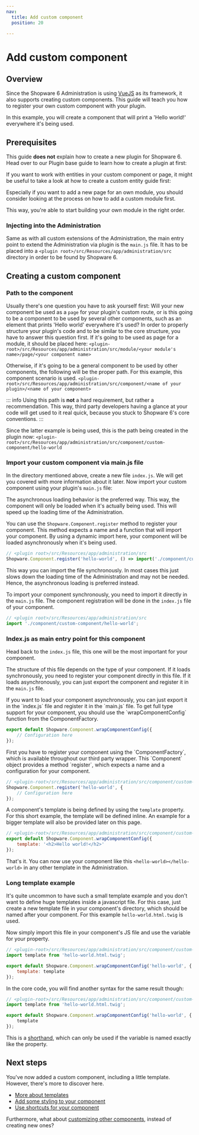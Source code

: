 ```yaml
---
nav:
  title: Add custom component
  position: 20

---
```


# Add custom component

## Overview

Since the Shopware 6 Administration is using [VueJS](https://vuejs.org/) as its framework, it also supports creating custom components. This guide will teach you how to register your own custom component with your plugin.

In this example, you will create a component that will print a 'Hello world!' everywhere it's being used.

## Prerequisites

This guide **does not** explain how to create a new plugin for Shopware 6. Head over to our Plugin base guide to learn how to create a plugin at first:

<PageRef page="../../plugin-base-guide" />

If you want to work with entities in your custom component or page, it might be useful to take a look at how to create a custom entity guide first:

<PageRef page="../../framework/data-handling/add-custom-complex-data" />

Especially if you want to add a new page for an own module, you should consider looking at the process on how to add a custom module first.

<PageRef page="add-custom-module" />

This way, you're able to start building your own module in the right order.

### Injecting into the Administration

Same as with all custom extensions of the Administration, the main entry point to extend the Administration via plugin is the `main.js` file. It has to be placed into a `<plugin root>/src/Resources/app/administration/src` directory in order to be found by Shopware 6.

## Creating a custom component

### Path to the component

Usually there's one question you have to ask yourself first: Will your new component be used as a `page` for your plugin's custom route, or is this going to be a component to be used by several other components, such as an element that prints 'Hello world' everywhere it's used? In order to properly structure your plugin's code and to be similar to the core structure, you have to answer this question first. If it's going to be used as page for a module, it should be placed here: `<plugin-root>/src/Resources/app/administration/src/module/<your module's name>/page/<your component name>`

Otherwise, if it's going to be a general component to be used by other components, the following will be the proper path. For this example, this component scenario is used. `<plugin-root>/src/Resources/app/administration/src/component/<name of your plugin>/<name of your component>`

::: info
Using this path is **not** a hard requirement, but rather a recommendation. This way, third party developers having a glance at your code will get used to it real quick, because you stuck to Shopware 6's core conventions.
:::

Since the latter example is being used, this is the path being created in the plugin now: `<plugin-root>/src/Resources/app/administration/src/component/custom-component/hello-world`

### Import your custom component via main.js file

In the directory mentioned above, create a new file `index.js`. We will get you covered with more information about it later. Now import your custom component using your plugin's `main.js` file:

<Tabs>
<Tab title="Asynchronous loading">
The asynchronous loading behavior is the preferred way. This way, the component will only be loaded when it's actually being used. This will speed up the loading time of the Administration.

You can use the `Shopware.Component.register` method to register your component. This method expects a name and a function that will import your component. By using a dynamic import here, your component will be loaded asynchronously when it's being used.

```javascript
// <plugin root>/src/Resources/app/administration/src
Shopware.Component.register('hello-world', () => import('./component/custom-component/hello-world'));
```

</Tab>

<Tab title="Synchronous loading">
This way you can import the file synchronously. In most cases this just slows down the loading time of the Administration and may not be needed. Hence, the asynchronous loading is preferred instead.

To import your component synchronously, you need to import it directly in the `main.js` file. The component registration
will be done in the `index.js` file of your component.

```javascript
// <plugin root>/src/Resources/app/administration/src
import './component/custom-component/hello-world';
```

</Tab>
</Tabs>

### Index.js as main entry point for this component

Head back to the `index.js` file, this one will be the most important for your component.

The structure of this file depends on the type of your component. If it loads synchronously, you need to register your component directly in this file. If it loads asynchronously, you can just export the component and register it in the `main.js` file.

<Tabs>
<Tab title="Asynchronous loading">
If you want to load your component asynchronously, you can just export it in the `index.js` file and register it in the `main.js` file.
To get full type support for your component, you should use the `wrapComponentConfig` function from the ComponentFactory.

```javascript
export default Shopware.Component.wrapComponentConfig({
    // Configuration here
});
```

</Tab>

<Tab title="Synchronous loading">
First you have to register your component using the `ComponentFactory`, which is available throughout our third party wrapper. This `Component` object provides a method `register`, which expects a name and a configuration for your component.

```javascript
// <plugin-root>/src/Resources/app/administration/src/component/custom-component/hello-world
Shopware.Component.register('hello-world', {
    // Configuration here
});
```

</Tab>
</Tabs>

A component's template is being defined by using the `template` property. For this short example, the template will be defined inline. An example for a bigger template will also be provided later on this page.

```javascript
// <plugin-root>/src/Resources/app/administration/src/component/custom-component/hello-world
export default Shopware.Component.wrapComponentConfig({
    template: '<h2>Hello world!</h2>'
});
```

That's it. You can now use your component like this `<hello-world></hello-world>` in any other template in the Administration.

### Long template example

It's quite uncommon to have such a small template example and you don't want to define huge templates inside a javascript file. For this case, just create a new template file in your component's directory, which should be named after your component. For this example `hello-world.html.twig` is used.

Now simply import this file in your component's JS file and use the variable for your property.

```javascript
// <plugin-root>/src/Resources/app/administration/src/component/custom-component/hello-world.html.twig
import template from 'hello-world.html.twig';

export default Shopware.Component.wrapComponentConfig('hello-world', {
    template: template
});
```

In the core code, you will find another syntax for the same result though:

```javascript
// <plugin-root>/src/Resources/app/administration/src/component/custom-component/hello-world.html.twig
import template from 'hello-world.html.twig';

export default Shopware.Component.wrapComponentConfig('hello-world', {
    template
});
```

This is a [shorthand](https://eslint.org/docs/latest/rules/object-shorthand), which can only be used if the variable is named exactly like the property.

## Next steps

You've now added a custom component, including a little template. However, there's more to discover here.

* [More about templates](writing-templates)
* [Add some styling to your component](add-custom-styles)
* [Use shortcuts for your component](add-shortcuts)

Furthermore, what about [customizing other components](customizing-components), instead of creating new ones?
